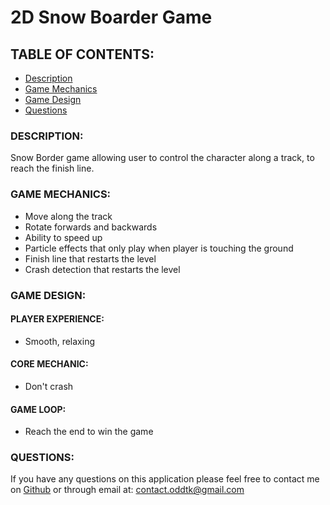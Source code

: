 # 2D Snow Boarder Game

## TABLE OF CONTENTS:
- [Description](#description)
- [Game Mechanics](#game-mechanics)
- [Game Design](#game-design)
- [Questions](#questions)

### DESCRIPTION:
Snow Border game allowing user to control the character along a track, to reach the finish line.

### GAME MECHANICS:
  - Move along the track
  - Rotate forwards and backwards
  - Ability to speed up
  - Particle effects that only play when player is touching the ground
  - Finish line that restarts the level
  - Crash detection that restarts the level

### GAME DESIGN:
#### PLAYER EXPERIENCE:
   - Smooth, relaxing
#### CORE MECHANIC:
   - Don't crash
#### GAME LOOP:
   - Reach the end to win the game

### QUESTIONS:
If you have any questions on this application please feel free to contact me on
[Github](https://github.com/oddtk/) or through email at: contact.oddtk@gmail.com
